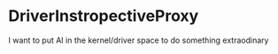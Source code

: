 # DriverInstropectiveProxy
I want to put AI in the kernel/driver space to do something extraodinary
